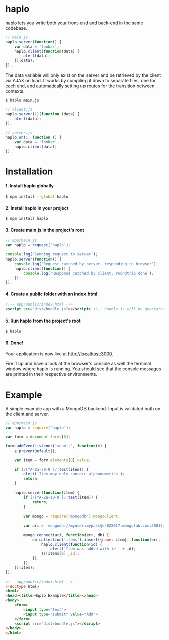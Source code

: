 haplo
====
haplo lets you write both your front-end and back-end in the same codebase.

```javascript
// main.js
haplo.server(function() {
    var data = 'foobar';
    haplo.client(function(data) {
        alert(data);
    })(data);
});
```

The data variable will only exist on the server and be retrieved by the client via AJAX on load. It works by compiling it down to separate files, one for each end, and automatically setting up routes for the transition between contexts.

```sh
$ haplo main.js
```

```javascript
// client.js
haplo.server(1)(function (data) {
    alert(data);
});
```

```javascript
// server.js
haplo.on(1, function () {
    var data = 'foobar';
    haplo.client(data);
});
```

# Installation
#### 1. Install haplo globally

```sh
$ npm install --global haplo
```

#### 2. Install haplo in your project

```sh
$ npm install haplo
```

#### 3. Create main.js in the project's root

```javascript
// app/main.js
var haplo = request('haplo');

console.log('Sending request to server');
haplo.server(function() {
    console.log('Request catched by server, responding to browser');
    haplo.client(function() {
        console.log('Response catched by client, roundtrip done');
    });
});
```

#### 4. Create a public folder with an index.html

```html
<!-- app/public/index.html -->
<script src="dist/bundle.js"></script> <!-- bundle.js will be generated by the haplo command -->
```

#### 5. Run haplo from the project's root

```sh
$ haplo
```

#### 6. Done!

Your application is now live at [http://localhost:3000](http://localhost:3000).

Fire it up and have a look at the browser's console as well the terminal window where haplo is running. You should see that the console messages are printed in their respective environments.

# Example
A simple example app with a MongoDB backend. Input is validated both on the client and server.

```javascript
// app/main.js
var haplo = require('haplo');

var form = document.forms[0];

form.addEventListener('submit', function(e) {
    e.preventDefault();

    var item = form.elements[0].value;
   
    if (/[^A-Za-z0-9 ]/.test(item)) {
        alert('Item may only contain alphanumerics');
        return;
    }
    
    haplo.server(function(item) {
        if (/[^A-Za-z0-9 ]/.test(item)) {
            return;
        }
   
        var mongo = require('mongodb').MongoClient;
      
        var uri = 'mongodb://myuser:mypass@ds028017.mongolab.com:28017/mydb';
      
        mongo.connect(uri, function(err, db) {
            db.collection('items').insert({name: item}, function(err, items) {
                haplo.client(function(id) {
                    alert('Item was added with id ' + id);
                })(items[0]._id);
            });
        });
    })(item);
});
```

```html
<!-- app/public/index.html -->
<!doctype html>
<html>
<head><title>Haplo Example</title></head>
<body>
    <form>
        <input type="text">
        <input type="submit" value="Add">
    </form>
    <script src="dist/bundle.js"></script>
</body>
</html>
```
